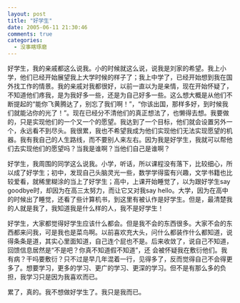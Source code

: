 ```yaml
---
layout: post
title: "好学生"
date: 2005-06-11 21:30:46
comments: true
categories:
  - 没事瞎琢磨
---
```

好学生，我的亲戚都这么说我。小的时候就这么说，说我是刘家的希望。我上小学，他们已经开始展望我上大学时候的样子了；我上中学了，已经开始想到我在国外找工作的情景。我的亲戚对我都很好，以前一直以为是亲情，现在开始怀疑了，不知道他们疼我，是为我好多一些，还是为自己好多一些。这么想大概是从他们不断提起的“能你飞黄腾达了，别忘了我们啊！”，“你该出国，那样多好，到时候我们就能沾你的光了！”。现在已经分不清他们的真正想法了，也懒得去想。我要做的，只是实现他们的一个又一个的愿望。我达到了一个目标，他们就会设置另外一个，永远看不到尽头。我很累，我也不希望我成为他们实现他们无法实现愿望的机器。我有我自己的人生路线，而不要别人来左右。因为我是好学生，我就可以帮他们去实现他们的愿望吗？当我是谁啊？当他们自己是谁啊？

好学生，我周围的同学这么说我。小学，听话，所以课程没有落下，比较细心，所以成了好学生；初中，发现自己头脑灵光一些，数学学得蛮有兴趣，文学书籍也比较爱看，就稀里糊涂的当上了好学生；高中，上课开始睡觉了，以为跟好学生say goodbye时，却因为在高三太努力，而让它又对我say hello。大学，因为在高中的时候出了睡觉，还看了些计算机书，到这里有被认作是好学生。但是，最清楚我的人就是我了，我知道我是什么样的人，我不是好学生！

好学生，大家都觉得好学生应该什么都会。但是我不会的东西很多。大家不会的东西都来问我，可是我也是菜鸟啊。以前喜欢充大头，问什么都装作什么都知道，说得条条是道，其实心里面知道，自己连个屁也不是。后来收敛了，说自己不知道，回馈信息居然是“不是吧？你真不知道假不知道”，还 会被怀疑我在敷衍他们。我有病？干吗要敷衍？只不过是早几年混着一行，见得多了，反而觉得自己不会得更多了。想要学习，更多的学习、更广的学习、更深的学习。但不是有那么多的负担，我学习只是因为我喜欢而已。

累了，真的。我不想做好学生了。我只是我而已。